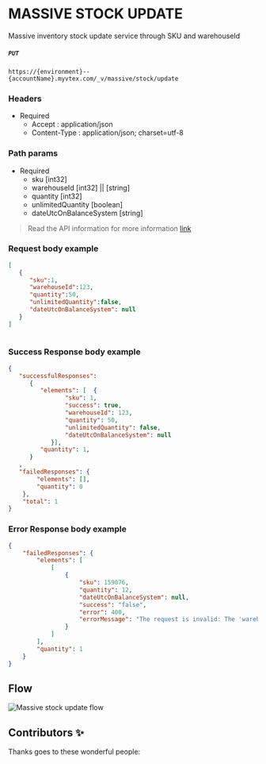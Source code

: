 # MASSIVE STOCK UPDATE
Massive inventory stock update service through SKU and warehouseId

##### `PUT `

```https://{environment}--{accountName}.myvtex.com/_v/massive/stock/update```

 
### Headers

- Required
  - Accept : application/json
  - Content-Type : application/json; charset=utf-8

### Path params

- Required
  - sku [int32] 
  - warehouseId [int32] || [string]
  - quantity [int32]
  - unlimitedQuantity [boolean]
  - dateUtcOnBalanceSystem [string]
   
>   Read the API information for more information [link](https://developers.vtex.com/vtex-rest-api/reference/inventory#updateinventorybyskuandwarehouse)

### Request body example

```json
[
   {
      "sku":1,
      "warehouseId":123,
      "quantity":50,
      "unlimitedQuantity":false,
      "dateUtcOnBalanceSystem": null
   }
]
     
```
      
### Success Response body example

```json
{
   "successfulResponses":
      {
         "elements": [  {
                "sku": 1,
                "success": true,
                "warehouseId": 123,
                "quantity": 50,
                "unlimitedQuantity": false,
                "dateUtcOnBalanceSystem": null
            }],
         "quantity": 1,
      }
   ,
   "failedResponses": {
        "elements": [],
        "quantity": 0
    },
    "total": 1
}
```

### Error Response body example

```json
{
    "failedResponses": {
        "elements": [
            [
                {
                    "sku": 159076,
                    "quantity": 12,
                    "dateUtcOnBalanceSystem": null,
                    "success": "false",
                    "error": 400,
                    "errorMessage": "The request is invalid: The 'warehouseId' field is required."
                }
            ]
        ],
        "quantity": 1
    }
}
```

## Flow

![Massive stock update flow](https://user-images.githubusercontent.com/33711188/131016404-cbeaf737-bc90-4faa-b0be-2b89bef6756d.png)


## Contributors ✨

Thanks goes to these wonderful people:
